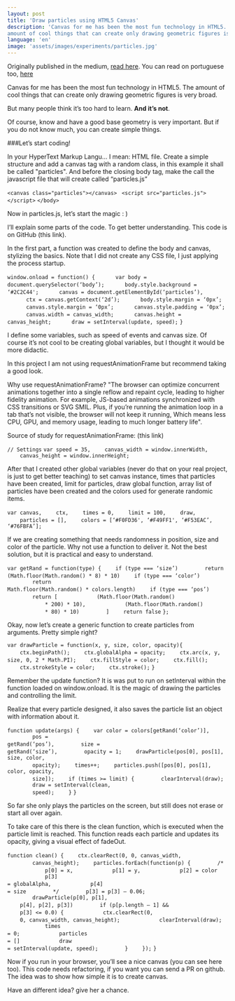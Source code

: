 ```yaml
---
layout: post
title: 'Draw particles using HTML5 Canvas'
description: 'Canvas for me has been the most fun technology in HTML5. The
amount of cool things that can create only drawing geometric figures is very broad.'
language: 'en'
image: 'assets/images/experiments/particles.jpg'
---
```


<!-- more -->

Originally published in the medium, [read
here](https://medium.com/@raphamorim/draw-particles-using-html5-canvas-6151ab214f7a).
You can read on portuguese too,
[here](http://imasters.com.br/front-end/web-standards/desenhando-particulas-usando-html5-canvas/)

Canvas for me has been the most fun technology in HTML5. The amount of cool
things that can create only drawing geometric figures is very broad.

But many people think it’s too hard to learn. **And it’s not**.

Of course, know and have a good base geometry is very important. But if you do
not know much, you can create simple things.

###Let’s start coding!

In your HyperText Markup Langu… I mean: HTML file. Create a simple structure and
add a canvas tag with a random class, in this example it shall be called
"particles". And before the closing body tag, make the call the javascript file
that will create called “particles.js”

<div class="code">
        <code>&lt;canvas class="particles"&gt;&lt;/canvas&gt; </code>
        <code></code>
        <code>&lt;script src="particles.js"&gt;&lt;/script&gt;</code>
        <code>&lt;/body&gt;</code>

</div>

Now in particles.js, let’s start the magic : )

I’ll explain some parts of the code. To get better understanding. This code is
on GitHub (this link).

In the first part, a function was created to define the body and canvas,
   stylizing the basics. Note that I did not create any CSS file, I just
   applying the process startup.

<div class="code">
   <code>window.onload = function() {</code>
   <code>&nbsp;&nbsp;&nbsp;&nbsp;&nbsp;&nbsp;var body = document.querySelector(‘body’);</code>
   <code>&nbsp;&nbsp;&nbsp;&nbsp;&nbsp;&nbsp;body.style.background = ‘#2C2C44';</code>
   <code></code>
   <code>&nbsp;&nbsp;&nbsp;&nbsp;&nbsp;&nbsp;canvas = document.getElementById(‘particles’),</code>
   <code>&nbsp;&nbsp;&nbsp;&nbsp;&nbsp;&nbsp;ctx = canvas.getContext(‘2d’);</code>
   <code>&nbsp;&nbsp;&nbsp;&nbsp;&nbsp;&nbsp;body.style.margin = ‘0px’;</code>
   <code>&nbsp;&nbsp;&nbsp;&nbsp;&nbsp;&nbsp;canvas.style.margin = ‘0px’;</code>
   <code>&nbsp;&nbsp;&nbsp;&nbsp;&nbsp;&nbsp;canvas.style.padding = ‘0px’;</code>
   <code></code>
   <code>&nbsp;&nbsp;&nbsp;&nbsp;&nbsp;&nbsp;canvas.width = canvas_width;</code>
   <code>&nbsp;&nbsp;&nbsp;&nbsp;&nbsp;&nbsp;canvas.height = canvas_height;</code>
   <code></code>
   <code>&nbsp;&nbsp;&nbsp;&nbsp;&nbsp;&nbsp;draw = setInterval(update, speed);</code>
   <code>}</code>
</div>

I define some variables, such as speed of events and canvas size. Of course it’s
not cool to be creating global variables, but I thought it would be more
didactic.

In this project I am not using requestAnimationFrame but recommend taking a good
look.

Why use requestAnimationFrame? "The browser can optimize concurrent animations
together into a single reflow and repaint cycle, leading to higher fidelity
animation. For example, JS-based animations synchronized with CSS transitions or
SVG SMIL. Plus, if you’re running the animation loop in a tab that’s not
visible, the browser will not keep it running, Which means less CPU, GPU, and
memory usage, leading to much longer battery life".

Source of study for requestAnimationFrame: (this link)


<div class="code">
<code>// Settings</code>
<code>var speed = 35,</code>
<code>&nbsp;&nbsp;&nbsp;&nbsp;canvas_width = window.innerWidth,</code>
<code>&nbsp;&nbsp;&nbsp;&nbsp;canvas_height = window.innerHeight;</code>
</div>

After that I created other global variables (never do that on your real project,
        is just to get better teaching) to set canvas instance, times that
particles have been created, limit for particles, draw global function, array
list of particles have been created and the colors used for generate randomic
items.

<div class="code">
<code>var canvas,</code>
<code>&nbsp;&nbsp;&nbsp;&nbsp;ctx,</code>
<code>&nbsp;&nbsp;&nbsp;&nbsp;times = 0,</code>
<code>&nbsp;&nbsp;&nbsp;&nbsp;limit = 100,</code>
<code>&nbsp;&nbsp;&nbsp;&nbsp;draw,</code>
<code>&nbsp;&nbsp;&nbsp;&nbsp;particles = [],</code>
<code>&nbsp;&nbsp;&nbsp;&nbsp;colors = [‘#F0FD36', ‘#F49FF1', ‘#F53EAC’, ‘#76FBFA’];</code>
</div>

If we are creating something that needs randomness in position, size and color
of the particle. Why not use a function to deliver it. Not the best solution,
   but it is practical and easy to understand.

<div class="code">
<code>var getRand = function(type) {</code>
<code>&nbsp;&nbsp;&nbsp;&nbsp;if (type === ‘size’)</code>
<code>&nbsp;&nbsp;&nbsp;&nbsp;&nbsp;&nbsp;&nbsp;&nbsp;return
(Math.floor(Math.random() * 8) * 10)</code>
<code></code>
<code>&nbsp;&nbsp;&nbsp;&nbsp;if (type === ‘color’)</code>
<code>&nbsp;&nbsp;&nbsp;&nbsp;&nbsp;&nbsp;&nbsp;&nbsp;return
Math.floor(Math.random() * colors.length)</code>
<code></code>
<code>&nbsp;&nbsp;&nbsp;&nbsp;if (type === ‘pos’)</code>
<code>&nbsp;&nbsp;&nbsp;&nbsp;&nbsp;&nbsp;&nbsp;&nbsp;return [</code>
<code>&nbsp;&nbsp;&nbsp;&nbsp;&nbsp;&nbsp;&nbsp;&nbsp;&nbsp;&nbsp;&nbsp;&nbsp;(Math.floor(Math.random()
            * 200) * 10),</code>
<code>&nbsp;&nbsp;&nbsp;&nbsp;&nbsp;&nbsp;&nbsp;&nbsp;&nbsp;&nbsp;&nbsp;&nbsp;(Math.floor(Math.random()
            * 80) * 10)</code>
<code>&nbsp;&nbsp;&nbsp;&nbsp;&nbsp;&nbsp;&nbsp;&nbsp;]</code>
<code></code>
<code>&nbsp;&nbsp;&nbsp;&nbsp;return false</code>
<code></code>
<code>};</code>
</div>

Okay, now let’s create a generic function to create particles from arguments.
Pretty simple right?

<div class="code">
<code>var drawParticle = function(x, y, size, color, opacity){</code>
<code>&nbsp;&nbsp;&nbsp;&nbsp;ctx.beginPath();</code>
<code>&nbsp;&nbsp;&nbsp;&nbsp;ctx.globalAlpha = opacity;</code>
<code>&nbsp;&nbsp;&nbsp;&nbsp;ctx.arc(x, y, size, 0, 2 * Math.PI);</code>
<code>&nbsp;&nbsp;&nbsp;&nbsp;ctx.fillStyle = color;</code>
<code>&nbsp;&nbsp;&nbsp;&nbsp;ctx.fill();</code>
<code>&nbsp;&nbsp;&nbsp;&nbsp;ctx.strokeStyle = color;</code>
<code>&nbsp;&nbsp;&nbsp;&nbsp;ctx.stroke();</code>
<code>}</code>
</div>

Remember the update function? It is was put to run on setInterval within the
function loaded on window.onload. It is the magic of drawing the particles and
controlling the limit.

Realize that every particle designed, it also saves the particle list an object
with information about it.

<div class="code">
<code>function update(args) {</code>
<code>&nbsp;&nbsp;&nbsp;&nbsp;var color = colors[getRand(‘color’)],</code>
<code>&nbsp;&nbsp;&nbsp;&nbsp;&nbsp;&nbsp;&nbsp;&nbsp;pos =
getRand(‘pos’),</code>
<code>&nbsp;&nbsp;&nbsp;&nbsp;&nbsp;&nbsp;&nbsp;&nbsp;size =
getRand(‘size’),</code>
<code>&nbsp;&nbsp;&nbsp;&nbsp;&nbsp;&nbsp;&nbsp;&nbsp;opacity = 1;</code>
<code></code>
<code>&nbsp;&nbsp;&nbsp;&nbsp;drawParticle(pos[0], pos[1], size, color,
        opacity);</code>
<code></code>
<code>&nbsp;&nbsp;&nbsp;&nbsp;times++;</code>
<code></code>
<code>&nbsp;&nbsp;&nbsp;&nbsp;particles.push([pos[0], pos[1], color, opacity,
        size]);</code>
<code>&nbsp;&nbsp;&nbsp;&nbsp;if (times >= limit) {</code>
<code>&nbsp;&nbsp;&nbsp;&nbsp;&nbsp;&nbsp;&nbsp;&nbsp;clearInterval(draw);</code>
<code>&nbsp;&nbsp;&nbsp;&nbsp;&nbsp;&nbsp;&nbsp;&nbsp;draw = setInterval(clean,
        speed);</code>
<code>&nbsp;&nbsp;&nbsp;&nbsp;}</code>
<code>}</code>
</div>

So far she only plays the particles on the screen, but still does not erase or
start all over again.

To take care of this there is the clean function, which is executed when the
particle limit is reached. This function reads each particle and updates its
opacity, giving a visual effect of fadeOut.

<div class="code">
<code>function clean() {</code>
<code>&nbsp;&nbsp;&nbsp;&nbsp;ctx.clearRect(0, 0, canvas_width,
        canvas_height);</code>
<code>&nbsp;&nbsp;&nbsp;&nbsp;particles.forEach(function(p) {</code>
<code>&nbsp;&nbsp;&nbsp;&nbsp;&nbsp;&nbsp;&nbsp;&nbsp;/*</code>
<code>&nbsp;&nbsp;&nbsp;&nbsp;&nbsp;&nbsp;&nbsp;&nbsp;&nbsp;&nbsp;&nbsp;&nbsp;p[0] = x,</code>
<code>&nbsp;&nbsp;&nbsp;&nbsp;&nbsp;&nbsp;&nbsp;&nbsp;&nbsp;&nbsp;&nbsp;&nbsp;p[1] = y,</code>
<code>&nbsp;&nbsp;&nbsp;&nbsp;&nbsp;&nbsp;&nbsp;&nbsp;&nbsp;&nbsp;&nbsp;&nbsp;p[2] = color</code>
<code>&nbsp;&nbsp;&nbsp;&nbsp;&nbsp;&nbsp;&nbsp;&nbsp;&nbsp;&nbsp;&nbsp;&nbsp;p[3]
= globalAlpha,</code>
<code>&nbsp;&nbsp;&nbsp;&nbsp;&nbsp;&nbsp;&nbsp;&nbsp;&nbsp;&nbsp;&nbsp;&nbsp;p[4]
= size</code>
<code>&nbsp;&nbsp;&nbsp;&nbsp;&nbsp;&nbsp;&nbsp;&nbsp;*/</code>
<code></code>
<code>&nbsp;&nbsp;&nbsp;&nbsp;&nbsp;&nbsp;&nbsp;&nbsp;p[3] = p[3] — 0.06;</code>
<code></code>
<code>&nbsp;&nbsp;&nbsp;&nbsp;&nbsp;&nbsp;&nbsp;&nbsp;drawParticle(p[0], p[1],
    p[4], p[2], p[3])</code>
<code></code>
<code>&nbsp;&nbsp;&nbsp;&nbsp;&nbsp;&nbsp;&nbsp;&nbsp;if (p[p.length — 1] &&
    p[3] <= 0.0) {</code>
<code>&nbsp;&nbsp;&nbsp;&nbsp;&nbsp;&nbsp;&nbsp;&nbsp;&nbsp;&nbsp;&nbsp;&nbsp;ctx.clearRect(0,
    0, canvas_width, canvas_height);</code>
<code>&nbsp;&nbsp;&nbsp;&nbsp;&nbsp;&nbsp;&nbsp;&nbsp;&nbsp;&nbsp;&nbsp;&nbsp;clearInterval(draw);</code>
<code>&nbsp;&nbsp;&nbsp;&nbsp;&nbsp;&nbsp;&nbsp;&nbsp;&nbsp;&nbsp;&nbsp;&nbsp;times
= 0;</code>
<code>&nbsp;&nbsp;&nbsp;&nbsp;&nbsp;&nbsp;&nbsp;&nbsp;&nbsp;&nbsp;&nbsp;&nbsp;particles
= []</code>
<code>&nbsp;&nbsp;&nbsp;&nbsp;&nbsp;&nbsp;&nbsp;&nbsp;&nbsp;&nbsp;&nbsp;&nbsp;draw
= setInterval(update, speed);</code>
<code>&nbsp;&nbsp;&nbsp;&nbsp;&nbsp;&nbsp;&nbsp;&nbsp;}</code>
<code>&nbsp;&nbsp;&nbsp;&nbsp;});</code>
<code>}</code>
</div>

Now if you run in your browser, you’ll see a nice canvas (you can see here too).
This code needs refactoring, if you want you can send a PR on github. The idea
was to show how simple it is to create canvas.

Have an different idea? give her a chance.
